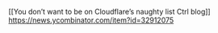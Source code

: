 [[You don’t want to be on Cloudflare’s naughty list  Ctrl blog]]
https://news.ycombinator.com/item?id=32912075